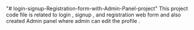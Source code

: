 "# login-signup-Registration-form-with-Admin-Panel-project" 
This project code file is related to login , signup , and registration web form and also created Admin panel where admin can edit the profile . 